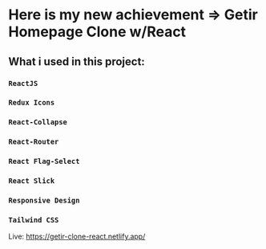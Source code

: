 # Here is my new achievement => Getir Homepage Clone w/React

## What i used in this project:

### `ReactJS`
### `Redux Icons`
### `React-Collapse`
### `React-Router`
### `React Flag-Select`
### `React Slick`
### `Responsive Design`
### `Tailwind CSS`

Live: https://getir-clone-react.netlify.app/
